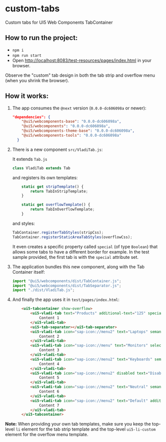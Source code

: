 # custom-tabs

Custom tabs for UI5 Web Components TabContainer


## How to run the project:
- `npm i`
- `npm run start`
- Open [http://localhost:8083/test-resources/pages/index.html](http://localhost:8083/test-resources/pages/index.html) in your browser.

Observe the "custom" tab design in both the tab strip and overflow menu (when you shrink the browser).


## How it works:

1. The app consumes the `@next` version (`0.0.0-dc606098a` or newer):

	```json
	"dependencies": {
		"@ui5/webcomponents-base": "0.0.0-dc606098a",
		"@ui5/webcomponents": "0.0.0-dc606098a",
		"@ui5/webcomponents-theme-base": "0.0.0-dc606098a",
		"@ui5/webcomponents-tools": "0.0.0-dc606098a"
	  }
	```

2. There is a new component `src/VladiTab.js`:

	It extends `Tab.js`

	```js
	class VladiTab extends Tab
	```
	
	and registers its own templates:
	
	```js
		static get stripTemplate() {
			return TabInStripTemplate;
		}
	
		static get overflowTemplate() {
			return TabInOverflowTemplate;
		}
	```
	
	and styles:
	 
	```js
	TabContainer.registerTabStyles(stripCss);
	TabContainer.registerStaticAreaTabStyles(overflowCss);
	``` 
	
	It even creates a specific property called `special` (of type `Boolean`) that allows some tabs to have
	a different border for example. In the test sample provided, the first tab is with the `special` attribute set.

3. The application bundles this new component, along with the Tab Container itself:

	```js
	import "@ui5/webcomponents/dist/TabContainer.js";
	import "@ui5/webcomponents/dist/TabSeparator.js";
	import "./dist/VladiTab.js";
	```

4. And finally the app uses it in `test/pages/index.html`:
	```html
		<ui5-tabcontainer show-overflow>
			<ui5-vladi-tab text="Products" additional-text="125" special>
				Content 1
			</ui5-vladi-tab>
			<ui5-tab-separator></ui5-tab-separator>
			<ui5-vladi-tab icon="sap-icon://menu2" text="Laptops" semantic-color="Positive" additional-text="25">
				Content 2
			</ui5-vladi-tab>
			<ui5-vladi-tab icon="sap-icon://menu" text="Monitors" selected semantic-color="Critical" additional-text="45">
				Content 3
			</ui5-vladi-tab>
			<ui5-vladi-tab icon="sap-icon://menu2" text="Keyboards" semantic-color="Negative" additional-text="15">
				Content 4
			</ui5-vladi-tab>
			<ui5-vladi-tab icon="sap-icon://menu2" disabled text="Disabled"  semantic-color="Negative" additional-text="40">
				Content 5
			</ui5-vladi-tab>
			<ui5-vladi-tab icon="sap-icon://menu2" text="Neutral" semantic-color="Neutral" additional-text="40">
				Content 6
			</ui5-vladi-tab>
			<ui5-vladi-tab icon="sap-icon://menu2" text="Default" additional-text="40">
				Content 7
			</ui5-vladi-tab>
		</ui5-tabcontainer>
	```

**Note:** When providing your own tab templates, make sure you keep the top-level `li` element for the tab strip template
and the top-level `ui5-li-custom` element for the overflow menu template.
